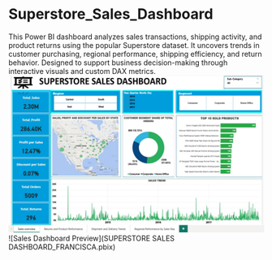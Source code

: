 # Superstore_Sales_Dashboard
This Power BI dashboard analyzes sales transactions, shipping activity, and product returns using the popular Superstore dataset. It uncovers trends in customer purchasing, regional performance, shipping efficiency, and return behavior. Designed to support business decision-making through interactive visuals and custom DAX metrics.
![Sales Dashboard Preview](Dashboard_Picture.jpg)
![Sales Dashboard Preview](SUPERSTORE SALES DASHBOARD_FRANCISCA.pbix)
